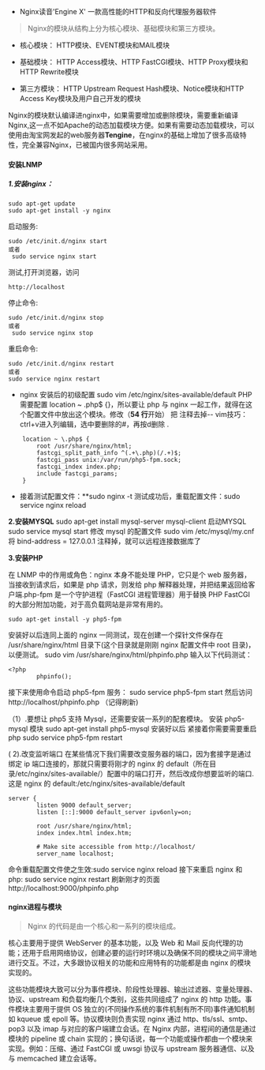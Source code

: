 - Nginx读音'Engine X'
一款高性能的HTTP和反向代理服务器软件

 > Nginx的模块从结构上分为核心模块、基础模块和第三方模块。 
 
- 核心模块： HTTP模块、EVENT模块和MAIL模块
+ 基础模块： HTTP Access模块、HTTP FastCGI模块、HTTP Proxy模块和HTTP Rewrite模块
- 第三方模块： HTTP Upstream Request Hash模块、Notice模块和HTTP Access Key模块及用户自己开发的模块

Nginx的模块默认编译进nginx中，如果需要增加或删除模块，需要重新编译Nginx,这一点不如Apache的动态加载模块方便。如果有需要动态加载模块，可以使用由淘宝网发起的web服务器**Tengine**，在nginx的基础上增加了很多高级特性，完全兼容Nginx，已被国内很多网站采用。

#### 安装LNMP

##### 1.安装nginx：
~~~
sudo apt-get update
sudo apt-get install -y nginx
~~~
启动服务:
~~~
sudo /etc/init.d/nginx start
或者
 sudo service nginx start
~~~

测试,打开浏览器，访问 
~~~
http://localhost 
~~~

停止命令:
~~~
sudo /etc/init.d/nginx stop
或者
 sudo service nginx stop 
~~~
 
 重启命令:
~~~
sudo /etc/init.d/nginx restart
或者
sudo service nginx restart
~~~
 
 - nginx 安装后的初级配置
 sudo vim /etc/nginx/sites-available/default
PHP 需要配置 location ~ .php$ {}，所以要让 php 与 nginx 一起工作，就得在这个配置文件中放出这个模块。修改（**54 行**开始） 把 注释去掉-- vim技巧：ctrl+v进入列编辑，选中要删除的#，再按d删除 .
~~~
 	location ~ \.php$ {
 		root /usr/share/nginx/html;
		fastcgi_split_path_info ^(.+\.php)(/.+)$;
 		fastcgi_pass unix:/var/run/php5-fpm.sock;
		fastcgi_index index.php;
 		include fastcgi_params;
   	}
~~~
 
+ 接着测试配置文件：**sudo nginx -t
 测试成功后，重载配置文件：sudo service nginx reload
 
 **2.安装MYSQL**
 sudo apt-get install mysql-server mysql-client
 启动MYSQL
 sudo service mysql start
 修改 mysql 的配置文件
sudo vim /etc/mysql/my.cnf
将 bind-address = 127.0.0.1 注释掉，就可以远程连接数据库了
 
 
 **3.安装PHP**
 
 在 LNMP 中的作用或角色：nginx 本身不能处理 PHP，它只是个 web 服务器，当接收到请求后，如果是 php 请求，则发给 php 解释器处理，并把结果返回给客户端.php-fpm 是一个守护进程（FastCGI 进程管理器）用于替换 PHP FastCGI 的大部分附加功能，对于高负载网站是非常有用的。
~~~
sudo apt-get install -y php5-fpm
~~~
 
 安装好以后连同上面的 nginx 一同测试，现在创建一个探针文件保存在 /usr/share/nginx/html 目录下(这个目录就是刚刚 nginx 配置文件中 root 目录)，以便测试。
sudo vim /usr/share/nginx/html/phpinfo.php
输入以下代码测试：

~~~
<?php
		phpinfo();
~~~
 
 接下来使用命令启动 php5-fpm 服务：
sudo service php5-fpm start
然后访问 http://localhost/phpinfo.php （记得刷新)

（1）.要想让 php5 支持 Mysql，还需要安装一系列的配套模块。
 安装 php5-mysql 模块
sudo apt-get install php5-mysql
安装好以后 紧接着你需要需要重启 php
sudo service php5-fpm restart
 
 
( 2).改变监听端口
在某些情况下我们需要改变服务器的端口，因为套接字是通过绑定 ip 端口连接的，那就只需要将刚才的 nginx 的 default（所在目录/etc/nginx/sites-available/）配置中的端口打开，然后改成你想要监听的端口.
这是 nginx 的 default:/etc/nginx/sites-available/default
~~~
server {
        listen 9000 default_server;
        listen [::]:9000 default_server ipv6only=on;

        root /usr/share/nginx/html;
        index index.html index.htm;

        # Make site accessible from http://localhost/
        server_name localhost;
~~~

命令重载配置文件使之生效:sudo service nginx reload
接下来重启 nginx 和 php: sudo service nginx restart
刷新刚才的页面 http://localhost:9000/phpinfo.php 


#### nginx进程与模块
 > Nginx 的代码是由一个核心和一系列的模块组成。

核心主要用于提供 WebServer 的基本功能，以及 Web 和 Mail 反向代理的功能；还用于启用网络协议，创建必要的运行时环境以及确保不同的模块之间平滑地进行交互。不过，大多跟协议相关的功能和应用特有的功能都是由 nginx 的模块实现的。

这些功能模块大致可以分为事件模块、阶段性处理器、输出过滤器、变量处理器、协议、upstream 和负载均衡几个类别，这些共同组成了 nginx 的 http 功能。事件模块主要用于提供 OS 独立的(不同操作系统的事件机制有所不同)事件通知机制如 kqueue 或 epoll 等。协议模块则负责实现 nginx 通过 http、tls/ssl、smtp、pop3 以及 imap 与对应的客户端建立会话。在 Nginx 内部，进程间的通信是通过模块的 pipeline 或 chain 实现的；换句话说，每一个功能或操作都由一个模块来实现。例如：压缩、通过 FastCGI 或 uwsgi 协议与 upstream 服务器通信、以及与 memcached 建立会话等。


